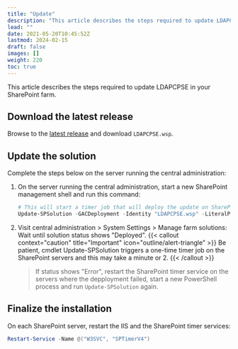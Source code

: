 ```yaml
---
title: "Update"
description: "This article describes the steps required to update LDAPCPSE in your SharePoint farm."
lead: ""
date: 2021-05-20T10:45:52Z
lastmod: 2024-02-15
draft: false
images: []
weight: 220
toc: true
---
```


This article describes the steps required to update LDAPCPSE in your SharePoint farm.

## Download the latest release

Browse to the [latest release](https://github.com/Yvand/LDAPCP/releases/latest/) and download `LDAPCPSE.wsp`.

## Update the solution

Complete the steps below on the server running the central administration:

1. On the server running the central administration, start a new SharePoint management shell and run this command:

   ```powershell
   # This will start a timer job that will deploy the update on SharePoint servers. Central administration will restart during the process
   Update-SPSolution -GACDeployment -Identity "LDAPCPSE.wsp" -LiteralPath "C:\YvanData\LDAPCPSE.wsp"
   ```

1. Visit central administration > System Settings > Manage farm solutions: Wait until solution status shows "Deployed".
   {{< callout context="caution" title="Important" icon="outline/alert-triangle" >}} Be patient, cmdlet Update-SPSolution triggers a one-time timer job on the SharePoint servers and this may take a minute or 2. {{< /callout >}}
   > If status shows "Error", restart the SharePoint timer service on the servers where the depployment failed, start a new PowerShell process and run `Update-SPSolution` again.

## Finalize the installation

On each SharePoint server, restart the IIS and the SharePoint timer services:

```powershell
Restart-Service -Name @("W3SVC", "SPTimerV4")
```
